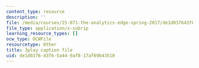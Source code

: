 ```yaml
---
content_type: resource
description: ''
file: /media/courses/15-071-the-analytics-edge-spring-2017/de1d037643f65a449af817af69b43510_CLaRAzHxJGo.vtt
file_type: application/x-subrip
learning_resource_types: []
ocw_type: OCWFile
resourcetype: Other
title: 3play caption file
uid: de1d0376-43f6-5a44-9af8-17af69b43510
---
```

